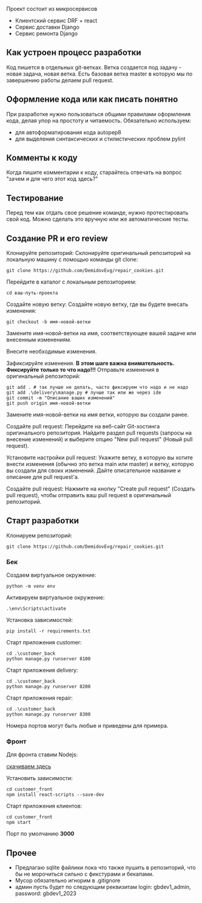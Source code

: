 Проект состоит из микросервисов

- Клиентский сервис DRF + react
- Сервис доставки Django
- Сервис ремонта Django

## Как устроен процесс разработки

Код пишется в отдельных git-ветках. Ветка создается под задачу - новая задача, новая ветка.
Есть базовая ветка master в которую мы по завершению работы делаем pull request.

## Оформление кода или как писать понятно

При разработке нужно пользоваться общими правилами оформления кода, делая упор на простоту и читаемость.
Обязательно используем:
- для автоформатирования кода autopep8
- для выделения синтаксических и стилистических проблем pylint

## Комменты к коду

Когда пишите комментарии к коду, старайтесь отвечать на вопрос
"зачем и для чего этот код здесь?"

## Тестирование

Перед тем как отдать свое решение команде, нужно протестировать свой код. Можно
сделать это вручную или же автоматические тесты.


## Создание PR и его review
Клонируйте репозиторий: Склонируйте оригинальный репозиторий на локальную машину с помощью команды git clone:

```
git clone https://github.com/DemidovEvg/repair_cookies.git
```

Перейдите в каталог с локальным репозиторием:

```
cd ваш-путь-проекта
```

Создайте новую ветку: Создайте новую ветку, где вы будете внесать изменения:

``` 
git checkout -b имя-новой-ветки
```
Замените имя-новой-ветки на имя, соответствующее вашей задаче или внесенным изменениям.

Внесите необходимые изменения.

Зафиксируйте изменения. **В этом шаге важна внимательность. Фиксируйте только то что надо!!!**
Отправьте изменения в оригинальный репозиторий:

```
git add . # так лучше не делать, часто фиксируем что надо и не надо
git add .\delivery\manage.py # лучше так или же через ide
git commit -m "Описание ваших изменений"
git push origin имя-новой-ветки
```
Замените имя-новой-ветки на имя ветки, которую вы создали ранее.

Создайте pull request: Перейдите на веб-сайт Git-хостинга оригинального репозитория. Найдите раздел pull requests (запросы на внесение изменений) и выберите опцию "New pull request" (Новый pull request).

Установите настройки pull request: Укажите ветку, в которую вы хотите внести изменения (обычно это ветка main или master) и ветку, которую вы создали для своих изменений. Дайте описательное название и описание для pull request'а.

Создайте pull request: Нажмите на кнопку "Create pull request" (Создать pull request), чтобы отправить ваш pull request в оригинальный репозиторий.

## Старт разработки

Клонируем репозиторий:
```
git clone https://github.com/DemidovEvg/repair_cookies.git
```

### Бек

Создаем виртуальное окружение:
```
python -m venv env
```

Активируем виртуальное окружение:
```
.\env\Scripts\activate
```

Установка зависимостей:
```
pip install -r requirements.txt
```

Старт приложения customer:
```
cd .\customer_back
python manage.py runserver 8100
```

Старт приложения delivery:
```
cd .\customer_back
python manage.py runserver 8200
```

Старт приложения repair:
```
cd .\customer_back
python manage.py runserver 8300
```

Номера портов могут быть любые и приведены для примера.


### Фронт
Для фронта ставим Nodejs:

[скачиваем здесь](https://nodejs.org/en/download)

Установить зависимости:
```
cd customer_front
npm install react-scripts --save-dev
```

Старт приложения клиентов:
```
cd customer_front
npm start
```
Порт по умолчанию **3000**


## Прочее

- Предлагаю sqlite файлики пока что также пушить в репозиторий, что бы не морочиться сильно с фикстурами и бекапами.
- Мусор обязательно игнорим в .gitignore
- админ пусть будет по следующим реквизитам login: gbdev1_admin, password: gbdev1_2023

